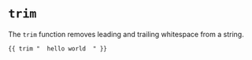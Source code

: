 # `trim`

The `trim` function removes leading and trailing whitespace from a string.

```
{{ trim "  hello world  " }}
```
